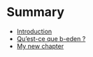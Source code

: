 # Summary

* [Introduction](intro.md)
* [Qu’est-ce que b-eden ?](whatbeden.md)
* [My new chapter](my_new_chapter.md)

